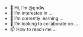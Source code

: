 - 👋 Hi, I’m @gndw
- 👀 I’m interested in ...
- 🌱 I’m currently learning ...
- 💞️ I’m looking to collaborate on ...
- 📫 How to reach me ...

<!---
gndw/gndw is a ✨ special ✨ repository because its `README.md` (this file) appears on your GitHub profile.
You can click the Preview link to take a look at your changes.
--->
